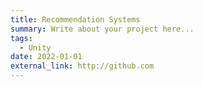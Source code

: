 ```yaml
---
title: Recommendation Systems
summary: Write about your project here...
tags:
  - Unity
date: 2022-01-01
external_link: http://github.com
---
```

